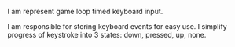 I am represent game loop timed keyboard input.

I am responsible for storing keyboard events for easy use.
I simplify progress of keystroke into 3 states: down, pressed, up, none.
